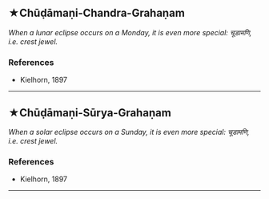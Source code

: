 ## ★Chūḍāmaṇi-Chandra-Grahaṇam
_When a lunar eclipse occurs on a Monday, it is even more special: चूडामणि, i.e. crest jewel._
### References
* Kielhorn, 1897


---
## ★Chūḍāmaṇi-Sūrya-Grahaṇam
_When a solar eclipse occurs on a Sunday, it is even more special: चूडामणि, i.e. crest jewel._
### References
* Kielhorn, 1897


---
